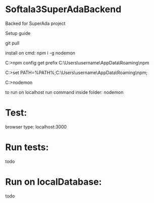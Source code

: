 # Softala3SuperAdaBackend
Backed for SuperAda project

Setup guide

git pull

install on cmd: npm i -g nodemon

C:\>npm config get prefix
C:\Users\username\AppData\Roaming\npm

C:\>set PATH=%PATH%;C:\Users\username\AppData\Roaming\npm;

C:\>nodemon

to run on localhost
run command inside folder: nodemon

# Test:
browser type: localhost:3000

# Run tests:
todo

# Run on localDatabase:
todo
